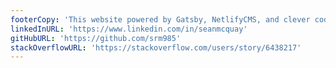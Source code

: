 ```yaml
---
footerCopy: 'This website powered by Gatsby, NetlifyCMS, and clever coding.'
linkedInURL: 'https://www.linkedin.com/in/seanmcquay'
gitHubURL: 'https://github.com/srm985'
stackOverflowURL: 'https://stackoverflow.com/users/story/6438217'
---
```


